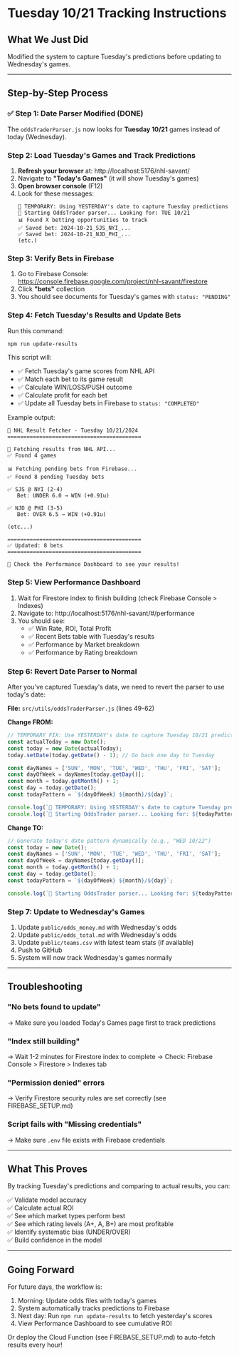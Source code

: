 # Tuesday 10/21 Tracking Instructions

## What We Just Did

Modified the system to capture Tuesday's predictions before updating to Wednesday's games.

---

## Step-by-Step Process

### ✅ Step 1: Date Parser Modified (DONE)

The `oddsTraderParser.js` now looks for **Tuesday 10/21** games instead of today (Wednesday).

### Step 2: Load Tuesday's Games and Track Predictions

1. **Refresh your browser** at: http://localhost:5176/nhl-savant/
2. Navigate to **"Today's Games"** (it will show Tuesday's games)
3. **Open browser console** (F12)
4. Look for these messages:
   ```
   🏒 TEMPORARY: Using YESTERDAY's date to capture Tuesday predictions
   🏒 Starting OddsTrader parser... Looking for: TUE 10/21
   📊 Found X betting opportunities to track
   ✅ Saved bet: 2024-10-21_SJS_NYI_...
   ✅ Saved bet: 2024-10-21_NJD_PHI_...
   (etc.)
   ```

### Step 3: Verify Bets in Firebase

1. Go to Firebase Console: https://console.firebase.google.com/project/nhl-savant/firestore
2. Click **"bets"** collection
3. You should see documents for Tuesday's games with `status: "PENDING"`

### Step 4: Fetch Tuesday's Results and Update Bets

Run this command:

```bash
npm run update-results
```

This script will:
- ✅ Fetch Tuesday's game scores from NHL API
- ✅ Match each bet to its game result
- ✅ Calculate WIN/LOSS/PUSH outcome
- ✅ Calculate profit for each bet
- ✅ Update all Tuesday bets in Firebase to `status: "COMPLETED"`

Example output:
```
🏒 NHL Result Fetcher - Tuesday 10/21/2024
==========================================

📡 Fetching results from NHL API...
✅ Found 4 games

📊 Fetching pending bets from Firebase...
✅ Found 8 pending Tuesday bets

✅ SJS @ NYI (2-4)
   Bet: UNDER 6.0 → WIN (+0.91u)

✅ NJD @ PHI (3-5)
   Bet: OVER 6.5 → WIN (+0.91u)

(etc...)

==========================================
✅ Updated: 8 bets
==========================================

🎯 Check the Performance Dashboard to see your results!
```

### Step 5: View Performance Dashboard

1. Wait for Firestore index to finish building (check Firebase Console > Indexes)
2. Navigate to: http://localhost:5176/nhl-savant/#/performance
3. You should see:
   - ✅ Win Rate, ROI, Total Profit
   - ✅ Recent Bets table with Tuesday's results
   - ✅ Performance by Market breakdown
   - ✅ Performance by Rating breakdown

### Step 6: Revert Date Parser to Normal

After you've captured Tuesday's data, we need to revert the parser to use today's date:

**File:** `src/utils/oddsTraderParser.js` (lines 49-62)

**Change FROM:**
```javascript
// TEMPORARY FIX: Use YESTERDAY's date to capture Tuesday 10/21 predictions
const actualToday = new Date();
const today = new Date(actualToday);
today.setDate(today.getDate() - 1); // Go back one day to Tuesday

const dayNames = ['SUN', 'MON', 'TUE', 'WED', 'THU', 'FRI', 'SAT'];
const dayOfWeek = dayNames[today.getDay()];
const month = today.getMonth() + 1;
const day = today.getDate();
const todayPattern = `${dayOfWeek} ${month}/${day}`;

console.log(`🏒 TEMPORARY: Using YESTERDAY's date to capture Tuesday predictions`);
console.log(`🏒 Starting OddsTrader parser... Looking for: ${todayPattern}`);
```

**Change TO:**
```javascript
// Generate today's date pattern dynamically (e.g., "WED 10/22")
const today = new Date();
const dayNames = ['SUN', 'MON', 'TUE', 'WED', 'THU', 'FRI', 'SAT'];
const dayOfWeek = dayNames[today.getDay()];
const month = today.getMonth() + 1;
const day = today.getDate();
const todayPattern = `${dayOfWeek} ${month}/${day}`;

console.log(`🏒 Starting OddsTrader parser... Looking for: ${todayPattern}`);
```

### Step 7: Update to Wednesday's Games

1. Update `public/odds_money.md` with Wednesday's odds
2. Update `public/odds_total.md` with Wednesday's odds
3. Update `public/teams.csv` with latest team stats (if available)
4. Push to GitHub
5. System will now track Wednesday's games normally

---

## Troubleshooting

### "No bets found to update"
→ Make sure you loaded Today's Games page first to track predictions

### "Index still building"
→ Wait 1-2 minutes for Firestore index to complete
→ Check: Firebase Console > Firestore > Indexes tab

### "Permission denied" errors
→ Verify Firestore security rules are set correctly (see FIREBASE_SETUP.md)

### Script fails with "Missing credentials"
→ Make sure `.env` file exists with Firebase credentials

---

## What This Proves

By tracking Tuesday's predictions and comparing to actual results, you can:

✅ Validate model accuracy  
✅ Calculate actual ROI  
✅ See which market types perform best  
✅ See which rating levels (A+, A, B+) are most profitable  
✅ Identify systematic bias (UNDER/OVER)  
✅ Build confidence in the model  

---

## Going Forward

For future days, the workflow is:

1. Morning: Update odds files with today's games
2. System automatically tracks predictions to Firebase
3. Next day: Run `npm run update-results` to fetch yesterday's scores
4. View Performance Dashboard to see cumulative ROI

Or deploy the Cloud Function (see FIREBASE_SETUP.md) to auto-fetch results every hour!

